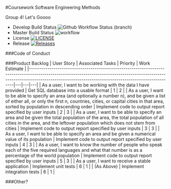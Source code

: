 #Coursework Software Engineering Methods

Group 4! Let's Goooo

* Develop Build Status ![Github Workflow Status (branch)](https://img.shields.io/github/workflow/status/ViktorHatina/sem_cw/A%20workflow%20for%20our%20CW/develop?style=flat-square)
* Master Build Status ![workflow](https://github.com/ViktorHatina/sem_cw/actions/workflows/main.yml/badge.svg)
* License [![LICENSE](https://img.shields.io/github/license/ViktorHatina/sem_cw.svg?style=flat-square)](https://github.com/ViktorHatina/sem_cw/blob/master/LICENSE)
* Release [![Releases](https://img.shields.io/github/release/ViktorHatina/sem_cw/all.svg?style=flat-square)](https://github.com/ViktorHatina/sem_cw/releases)


###Code of Conduct


###Product Backlog
| User Story                                                                                                                                                                                                                       | Associated Tasks | Priority | Work Estimate |
|----------------------------------------------------------------------------------------------------------------------------------------------------------------------------------------------------------------------------------|---|---|---|
| As a user, I want to be working with the data I have provided                                                                                                                                                                    | Get SQL database into a usable format | 1 | 2 |
| As a user, I want to be able to specify an area (and optionally a number n), and be given a list of either all, or only the first n, countries, cities, or capital cities in that area, sorted by population in descending order | Implement code to output report specified by user inputs | 2 | 3 |
| As a user, I want to be able to specify an area and be given the total population of the area, the total population of all cities in the area, and the leftover population which does not stem from cities                       | Implement code to output report specified by user inputs | 3 | 3 |
| As a user, I want to be able to specify an area and be given a numerical value of its population                                                                                                                                 | Implement code to output report specified by user inputs | 4 | 3 |
| As a user, I want to know the number of people who speak each of the five required languages and what that number is as a percentage of the world population                                                                     | Implement code to output report specified by user inputs | 5 | 3 |
| As a user, I want to receive a stable application                                                                                                                                                                                | Implement unit tests | 6 | 1 |
| (As Above)                                                                                                                                                                                                                       | Implement integration tests | 6 | 1 |



###Other?

